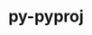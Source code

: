 ---
title: "py-pyproj"
layout: cache
categories: [package, develop]
meta: {"versions": ["3.6.0", "3.6.1"], "compilers": ["apple-clang@=14.0.0", "apple-clang@=15.0.0", "gcc@=11.3.0"], "oss": ["ubuntu22.04", "ventura"], "platforms": ["darwin", "linux"], "targets": ["aarch64", "x86_64_v3"], "stacks": ["ml-darwin-aarch64-mps", "ml-linux-x86_64-cpu", "ml-linux-x86_64-cuda", "root"], "num_specs": 29, "num_specs_by_stack": {"root": 29, "ml-darwin-aarch64-mps": 15, "ml-linux-x86_64-cpu": 13, "ml-linux-x86_64-cuda": 14}}
spec_details: [{"hash": "kg5gdvfcrt2vrcdkzanpx6c4qvtdwjzx", "compiler": "apple-clang@=14.0.0", "versions": ["3.6.1"], "os": "ventura", "platform": "darwin", "target": "aarch64", "variants": ["build_system=python_pip"], "stacks": ["root", "ml-darwin-aarch64-mps"], "size": "-", "tarball": "https://binaries.spack.io/develop/build_cache/darwin-ventura-aarch64/apple-clang-14.0.0/py-pyproj-3.6.1/darwin-ventura-aarch64-apple-clang-14.0.0-py-pyproj-3.6.1-kg5gdvfcrt2vrcdkzanpx6c4qvtdwjzx.spack"}, {"hash": "utnsi46lr6n7xqb6sedyajjinpor4y4p", "compiler": "apple-clang@=14.0.0", "versions": ["3.6.1"], "os": "ventura", "platform": "darwin", "target": "aarch64", "variants": ["build_system=python_pip"], "stacks": ["root", "ml-darwin-aarch64-mps"], "size": "-", "tarball": "https://binaries.spack.io/develop/build_cache/darwin-ventura-aarch64/apple-clang-14.0.0/py-pyproj-3.6.1/darwin-ventura-aarch64-apple-clang-14.0.0-py-pyproj-3.6.1-utnsi46lr6n7xqb6sedyajjinpor4y4p.spack"}, {"hash": "mavlm2izcmqvj46dvexnzb37ngacj6q4", "compiler": "apple-clang@=14.0.0", "versions": ["3.6.1"], "os": "ventura", "platform": "darwin", "target": "aarch64", "variants": ["build_system=python_pip"], "stacks": ["root", "ml-darwin-aarch64-mps"], "size": "-", "tarball": "https://binaries.spack.io/develop/build_cache/darwin-ventura-aarch64/apple-clang-14.0.0/py-pyproj-3.6.1/darwin-ventura-aarch64-apple-clang-14.0.0-py-pyproj-3.6.1-mavlm2izcmqvj46dvexnzb37ngacj6q4.spack"}, {"hash": "3lvhzk2ikc2cxprnf5igqlisw5zjdko5", "compiler": "apple-clang@=14.0.0", "versions": ["3.6.1"], "os": "ventura", "platform": "darwin", "target": "aarch64", "variants": ["build_system=python_pip"], "stacks": ["root", "ml-darwin-aarch64-mps"], "size": "-", "tarball": "https://binaries.spack.io/develop/build_cache/darwin-ventura-aarch64/apple-clang-14.0.0/py-pyproj-3.6.1/darwin-ventura-aarch64-apple-clang-14.0.0-py-pyproj-3.6.1-3lvhzk2ikc2cxprnf5igqlisw5zjdko5.spack"}, {"hash": "bg2uhspnbfbiioevomxcxqv5jmvxej4h", "compiler": "apple-clang@=14.0.0", "versions": ["3.6.0"], "os": "ventura", "platform": "darwin", "target": "aarch64", "variants": ["build_system=python_pip"], "stacks": ["root", "ml-darwin-aarch64-mps"], "size": "-", "tarball": "https://binaries.spack.io/develop/build_cache/darwin-ventura-aarch64/apple-clang-14.0.0/py-pyproj-3.6.0/darwin-ventura-aarch64-apple-clang-14.0.0-py-pyproj-3.6.0-bg2uhspnbfbiioevomxcxqv5jmvxej4h.spack"}, {"hash": "gfsywj4behs63inkvff4lkc3wm6xce47", "compiler": "apple-clang@=14.0.0", "versions": ["3.6.1"], "os": "ventura", "platform": "darwin", "target": "aarch64", "variants": ["build_system=python_pip"], "stacks": ["root", "ml-darwin-aarch64-mps"], "size": "-", "tarball": "https://binaries.spack.io/develop/build_cache/darwin-ventura-aarch64/apple-clang-14.0.0/py-pyproj-3.6.1/darwin-ventura-aarch64-apple-clang-14.0.0-py-pyproj-3.6.1-gfsywj4behs63inkvff4lkc3wm6xce47.spack"}, {"hash": "5szwklgaxnwjetxa75avu7im7x2osh4y", "compiler": "apple-clang@=14.0.0", "versions": ["3.6.1"], "os": "ventura", "platform": "darwin", "target": "aarch64", "variants": ["build_system=python_pip"], "stacks": ["root", "ml-darwin-aarch64-mps"], "size": "-", "tarball": "https://binaries.spack.io/develop/build_cache/darwin-ventura-aarch64/apple-clang-14.0.0/py-pyproj-3.6.1/darwin-ventura-aarch64-apple-clang-14.0.0-py-pyproj-3.6.1-5szwklgaxnwjetxa75avu7im7x2osh4y.spack"}, {"hash": "uxvdnyo7euopjpcwqcq3rphtdqjdrn6w", "compiler": "apple-clang@=14.0.0", "versions": ["3.6.1"], "os": "ventura", "platform": "darwin", "target": "aarch64", "variants": ["build_system=python_pip"], "stacks": ["root", "ml-darwin-aarch64-mps"], "size": "-", "tarball": "https://binaries.spack.io/develop/build_cache/darwin-ventura-aarch64/apple-clang-14.0.0/py-pyproj-3.6.1/darwin-ventura-aarch64-apple-clang-14.0.0-py-pyproj-3.6.1-uxvdnyo7euopjpcwqcq3rphtdqjdrn6w.spack"}, {"hash": "2mpvqmqycbl7jubl5go62go3xjdpuy6c", "compiler": "apple-clang@=14.0.0", "versions": ["3.6.1"], "os": "ventura", "platform": "darwin", "target": "aarch64", "variants": ["build_system=python_pip"], "stacks": ["root", "ml-darwin-aarch64-mps"], "size": "-", "tarball": "https://binaries.spack.io/develop/build_cache/darwin-ventura-aarch64/apple-clang-14.0.0/py-pyproj-3.6.1/darwin-ventura-aarch64-apple-clang-14.0.0-py-pyproj-3.6.1-2mpvqmqycbl7jubl5go62go3xjdpuy6c.spack"}, {"hash": "ub7qhl57xa5tm57mxk2biwdv5jprrfib", "compiler": "apple-clang@=14.0.0", "versions": ["3.6.1"], "os": "ventura", "platform": "darwin", "target": "aarch64", "variants": ["build_system=python_pip"], "stacks": ["root", "ml-darwin-aarch64-mps"], "size": "-", "tarball": "https://binaries.spack.io/develop/build_cache/darwin-ventura-aarch64/apple-clang-14.0.0/py-pyproj-3.6.1/darwin-ventura-aarch64-apple-clang-14.0.0-py-pyproj-3.6.1-ub7qhl57xa5tm57mxk2biwdv5jprrfib.spack"}, {"hash": "eg5sis3c6wmmasn4x6wjv4mvln7muujc", "compiler": "apple-clang@=14.0.0", "versions": ["3.6.1"], "os": "ventura", "platform": "darwin", "target": "aarch64", "variants": ["build_system=python_pip"], "stacks": ["root", "ml-darwin-aarch64-mps"], "size": "-", "tarball": "https://binaries.spack.io/develop/build_cache/darwin-ventura-aarch64/apple-clang-14.0.0/py-pyproj-3.6.1/darwin-ventura-aarch64-apple-clang-14.0.0-py-pyproj-3.6.1-eg5sis3c6wmmasn4x6wjv4mvln7muujc.spack"}, {"hash": "g3dxf3iwobnzhmdgxoqz42lzqeqs5xgy", "compiler": "apple-clang@=14.0.0", "versions": ["3.6.1"], "os": "ventura", "platform": "darwin", "target": "aarch64", "variants": ["build_system=python_pip"], "stacks": ["root", "ml-darwin-aarch64-mps"], "size": "-", "tarball": "https://binaries.spack.io/develop/build_cache/darwin-ventura-aarch64/apple-clang-14.0.0/py-pyproj-3.6.1/darwin-ventura-aarch64-apple-clang-14.0.0-py-pyproj-3.6.1-g3dxf3iwobnzhmdgxoqz42lzqeqs5xgy.spack"}, {"hash": "3dy7x3wcp25h56s736xhckrxe6fjwkds", "compiler": "apple-clang@=15.0.0", "versions": ["3.6.1"], "os": "ventura", "platform": "darwin", "target": "aarch64", "variants": ["build_system=python_pip"], "stacks": ["root", "ml-darwin-aarch64-mps"], "size": "-", "tarball": "https://binaries.spack.io/develop/build_cache/darwin-ventura-aarch64/apple-clang-15.0.0/py-pyproj-3.6.1/darwin-ventura-aarch64-apple-clang-15.0.0-py-pyproj-3.6.1-3dy7x3wcp25h56s736xhckrxe6fjwkds.spack"}, {"hash": "4cll5sgvs7w2wzxvretlb76gbf4k6lfc", "compiler": "apple-clang@=15.0.0", "versions": ["3.6.1"], "os": "ventura", "platform": "darwin", "target": "aarch64", "variants": ["build_system=python_pip"], "stacks": ["root", "ml-darwin-aarch64-mps"], "size": "-", "tarball": "https://binaries.spack.io/develop/build_cache/darwin-ventura-aarch64/apple-clang-15.0.0/py-pyproj-3.6.1/darwin-ventura-aarch64-apple-clang-15.0.0-py-pyproj-3.6.1-4cll5sgvs7w2wzxvretlb76gbf4k6lfc.spack"}, {"hash": "vs5psczpg2gg5co4gnb6lutlbkrjb6fo", "compiler": "apple-clang@=15.0.0", "versions": ["3.6.1"], "os": "ventura", "platform": "darwin", "target": "aarch64", "variants": ["build_system=python_pip"], "stacks": ["root", "ml-darwin-aarch64-mps"], "size": "-", "tarball": "https://binaries.spack.io/develop/build_cache/darwin-ventura-aarch64/apple-clang-15.0.0/py-pyproj-3.6.1/darwin-ventura-aarch64-apple-clang-15.0.0-py-pyproj-3.6.1-vs5psczpg2gg5co4gnb6lutlbkrjb6fo.spack"}, {"hash": "7x3fisjz6pqv52kiyil7kraor7rjakm5", "compiler": "gcc@=11.3.0", "versions": ["3.6.1"], "os": "ubuntu22.04", "platform": "linux", "target": "x86_64_v3", "variants": ["build_system=python_pip"], "stacks": ["ml-linux-x86_64-cpu", "root", "ml-linux-x86_64-cuda"], "size": "-", "tarball": "https://binaries.spack.io/develop/build_cache/linux-ubuntu22.04-x86_64_v3/gcc-11.3.0/py-pyproj-3.6.1/linux-ubuntu22.04-x86_64_v3-gcc-11.3.0-py-pyproj-3.6.1-7x3fisjz6pqv52kiyil7kraor7rjakm5.spack"}, {"hash": "bbqhx7kigat2k7wkkarh2jzbco233f3e", "compiler": "gcc@=11.3.0", "versions": ["3.6.1"], "os": "ubuntu22.04", "platform": "linux", "target": "x86_64_v3", "variants": ["build_system=python_pip"], "stacks": ["ml-linux-x86_64-cpu", "root", "ml-linux-x86_64-cuda"], "size": "-", "tarball": "https://binaries.spack.io/develop/build_cache/linux-ubuntu22.04-x86_64_v3/gcc-11.3.0/py-pyproj-3.6.1/linux-ubuntu22.04-x86_64_v3-gcc-11.3.0-py-pyproj-3.6.1-bbqhx7kigat2k7wkkarh2jzbco233f3e.spack"}, {"hash": "iahshahrpv244xyv2tkumf5axy5mta3j", "compiler": "gcc@=11.3.0", "versions": ["3.6.1"], "os": "ubuntu22.04", "platform": "linux", "target": "x86_64_v3", "variants": ["build_system=python_pip"], "stacks": ["ml-linux-x86_64-cpu", "root", "ml-linux-x86_64-cuda"], "size": "-", "tarball": "https://binaries.spack.io/develop/build_cache/linux-ubuntu22.04-x86_64_v3/gcc-11.3.0/py-pyproj-3.6.1/linux-ubuntu22.04-x86_64_v3-gcc-11.3.0-py-pyproj-3.6.1-iahshahrpv244xyv2tkumf5axy5mta3j.spack"}, {"hash": "bi67chtesxybjfycfk644hpd6eu7sk2p", "compiler": "gcc@=11.3.0", "versions": ["3.6.1"], "os": "ubuntu22.04", "platform": "linux", "target": "x86_64_v3", "variants": ["build_system=python_pip"], "stacks": ["ml-linux-x86_64-cpu", "root", "ml-linux-x86_64-cuda"], "size": "-", "tarball": "https://binaries.spack.io/develop/build_cache/linux-ubuntu22.04-x86_64_v3/gcc-11.3.0/py-pyproj-3.6.1/linux-ubuntu22.04-x86_64_v3-gcc-11.3.0-py-pyproj-3.6.1-bi67chtesxybjfycfk644hpd6eu7sk2p.spack"}, {"hash": "426r3baknyki6jj2e5zj5ispvxf2p3xr", "compiler": "gcc@=11.3.0", "versions": ["3.6.1"], "os": "ubuntu22.04", "platform": "linux", "target": "x86_64_v3", "variants": ["build_system=python_pip"], "stacks": ["ml-linux-x86_64-cpu", "root", "ml-linux-x86_64-cuda"], "size": "-", "tarball": "https://binaries.spack.io/develop/build_cache/linux-ubuntu22.04-x86_64_v3/gcc-11.3.0/py-pyproj-3.6.1/linux-ubuntu22.04-x86_64_v3-gcc-11.3.0-py-pyproj-3.6.1-426r3baknyki6jj2e5zj5ispvxf2p3xr.spack"}, {"hash": "czeqyl2oad6765adchhp7sezollh6dww", "compiler": "gcc@=11.3.0", "versions": ["3.6.1"], "os": "ubuntu22.04", "platform": "linux", "target": "x86_64_v3", "variants": ["build_system=python_pip"], "stacks": ["ml-linux-x86_64-cpu", "root", "ml-linux-x86_64-cuda"], "size": "-", "tarball": "https://binaries.spack.io/develop/build_cache/linux-ubuntu22.04-x86_64_v3/gcc-11.3.0/py-pyproj-3.6.1/linux-ubuntu22.04-x86_64_v3-gcc-11.3.0-py-pyproj-3.6.1-czeqyl2oad6765adchhp7sezollh6dww.spack"}, {"hash": "c6fzjtjabjowjbxz67hzbr3k2jnfrmvt", "compiler": "gcc@=11.3.0", "versions": ["3.6.1"], "os": "ubuntu22.04", "platform": "linux", "target": "x86_64_v3", "variants": ["build_system=python_pip"], "stacks": ["ml-linux-x86_64-cpu", "root", "ml-linux-x86_64-cuda"], "size": "-", "tarball": "https://binaries.spack.io/develop/build_cache/linux-ubuntu22.04-x86_64_v3/gcc-11.3.0/py-pyproj-3.6.1/linux-ubuntu22.04-x86_64_v3-gcc-11.3.0-py-pyproj-3.6.1-c6fzjtjabjowjbxz67hzbr3k2jnfrmvt.spack"}, {"hash": "cwxt2tsltpwm4lrh224shosxhguraust", "compiler": "gcc@=11.3.0", "versions": ["3.6.1"], "os": "ubuntu22.04", "platform": "linux", "target": "x86_64_v3", "variants": ["build_system=python_pip"], "stacks": ["ml-linux-x86_64-cpu", "root", "ml-linux-x86_64-cuda"], "size": "-", "tarball": "https://binaries.spack.io/develop/build_cache/linux-ubuntu22.04-x86_64_v3/gcc-11.3.0/py-pyproj-3.6.1/linux-ubuntu22.04-x86_64_v3-gcc-11.3.0-py-pyproj-3.6.1-cwxt2tsltpwm4lrh224shosxhguraust.spack"}, {"hash": "ifueuhfeewllqv2azjsa2u2fgmtfwg4u", "compiler": "gcc@=11.3.0", "versions": ["3.6.1"], "os": "ubuntu22.04", "platform": "linux", "target": "x86_64_v3", "variants": ["build_system=python_pip"], "stacks": ["root", "ml-linux-x86_64-cuda"], "size": "-", "tarball": "https://binaries.spack.io/develop/build_cache/linux-ubuntu22.04-x86_64_v3/gcc-11.3.0/py-pyproj-3.6.1/linux-ubuntu22.04-x86_64_v3-gcc-11.3.0-py-pyproj-3.6.1-ifueuhfeewllqv2azjsa2u2fgmtfwg4u.spack"}, {"hash": "jb7dtxp3bs7mz3udysldwiwscwbhytxy", "compiler": "gcc@=11.3.0", "versions": ["3.6.1"], "os": "ubuntu22.04", "platform": "linux", "target": "x86_64_v3", "variants": ["build_system=python_pip"], "stacks": ["ml-linux-x86_64-cpu", "root", "ml-linux-x86_64-cuda"], "size": "-", "tarball": "https://binaries.spack.io/develop/build_cache/linux-ubuntu22.04-x86_64_v3/gcc-11.3.0/py-pyproj-3.6.1/linux-ubuntu22.04-x86_64_v3-gcc-11.3.0-py-pyproj-3.6.1-jb7dtxp3bs7mz3udysldwiwscwbhytxy.spack"}, {"hash": "g6ofoegmde43i7y57dsfckvxdsyb4qdz", "compiler": "gcc@=11.3.0", "versions": ["3.6.1"], "os": "ubuntu22.04", "platform": "linux", "target": "x86_64_v3", "variants": ["build_system=python_pip"], "stacks": ["ml-linux-x86_64-cpu", "root", "ml-linux-x86_64-cuda"], "size": "-", "tarball": "https://binaries.spack.io/develop/build_cache/linux-ubuntu22.04-x86_64_v3/gcc-11.3.0/py-pyproj-3.6.1/linux-ubuntu22.04-x86_64_v3-gcc-11.3.0-py-pyproj-3.6.1-g6ofoegmde43i7y57dsfckvxdsyb4qdz.spack"}, {"hash": "3hl2gagpcfp5ncaktu7efz3tgr7pzvre", "compiler": "gcc@=11.3.0", "versions": ["3.6.0"], "os": "ubuntu22.04", "platform": "linux", "target": "x86_64_v3", "variants": ["build_system=python_pip"], "stacks": ["ml-linux-x86_64-cpu", "root", "ml-linux-x86_64-cuda"], "size": "-", "tarball": "https://binaries.spack.io/develop/build_cache/linux-ubuntu22.04-x86_64_v3/gcc-11.3.0/py-pyproj-3.6.0/linux-ubuntu22.04-x86_64_v3-gcc-11.3.0-py-pyproj-3.6.0-3hl2gagpcfp5ncaktu7efz3tgr7pzvre.spack"}, {"hash": "wmdm7mm475fllpo7cwnkuz64fc7zo3mt", "compiler": "gcc@=11.3.0", "versions": ["3.6.1"], "os": "ubuntu22.04", "platform": "linux", "target": "x86_64_v3", "variants": ["build_system=python_pip"], "stacks": ["ml-linux-x86_64-cpu", "root", "ml-linux-x86_64-cuda"], "size": "-", "tarball": "https://binaries.spack.io/develop/build_cache/linux-ubuntu22.04-x86_64_v3/gcc-11.3.0/py-pyproj-3.6.1/linux-ubuntu22.04-x86_64_v3-gcc-11.3.0-py-pyproj-3.6.1-wmdm7mm475fllpo7cwnkuz64fc7zo3mt.spack"}, {"hash": "db3npg6upctuxovvbinzkgjoqqf3og2d", "compiler": "gcc@=11.3.0", "versions": ["3.6.1"], "os": "ubuntu22.04", "platform": "linux", "target": "x86_64_v3", "variants": ["build_system=python_pip"], "stacks": ["ml-linux-x86_64-cpu", "root", "ml-linux-x86_64-cuda"], "size": "-", "tarball": "https://binaries.spack.io/develop/build_cache/linux-ubuntu22.04-x86_64_v3/gcc-11.3.0/py-pyproj-3.6.1/linux-ubuntu22.04-x86_64_v3-gcc-11.3.0-py-pyproj-3.6.1-db3npg6upctuxovvbinzkgjoqqf3og2d.spack"}]
---